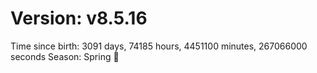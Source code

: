 # Version: v8.5.16
Time since birth: 3091 days, 74185 hours, 4451100 minutes, 267066000 seconds
Season: Spring 🌸
